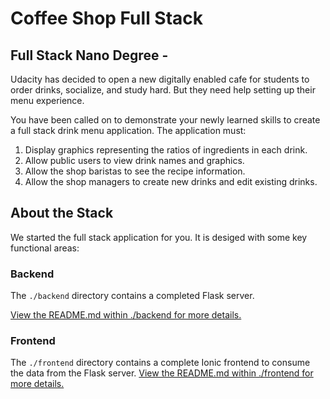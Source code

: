 # Coffee Shop Full Stack

## Full Stack Nano Degree - 

Udacity has decided to open a new digitally enabled cafe for students to order drinks, socialize, and study hard. But they need help setting up their menu experience.

You have been called on to demonstrate your newly learned skills to create a full stack drink menu application. The application must:

1) Display graphics representing the ratios of ingredients in each drink.
2) Allow public users to view drink names and graphics.
3) Allow the shop baristas to see the recipe information.
4) Allow the shop managers to create new drinks and edit existing drinks.



## About the Stack

We started the full stack application for you. It is desiged with some key functional areas:

### Backend

The `./backend` directory contains a completed Flask server.

[View the README.md within ./backend for more details.](./backend/README.md)

### Frontend

The `./frontend` directory contains a complete Ionic frontend to consume the data from the Flask server.
[View the README.md within ./frontend for more details.](./frontend/README.md)
